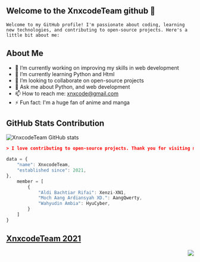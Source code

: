 ## Welcome to the XnxcodeTeam github 👋
`Welcome to my GitHub profile! I'm passionate about coding, learning new technologies, and contributing to open-source projects. Here's a little bit about me:`

## About Me

- 🔭 I’m currently working on improving my skills in web development
- 🌱 I’m currently learning Python and Html
- 👯 I’m looking to collaborate on open-source projects
- 💬 Ask me about Python, and web development
- 📫 How to reach me: [xnxcode@gmail.com](mailto:email@ang.skizofrenia.com)
- ⚡ Fun fact: I'm a huge fan of anime and manga

## GitHub Stats Contribution

![XnxcodeTeam GitHub stats](https://github-readme-stats.vercel.app/api?username=AangQwerty&show_icons=true&theme=monokai)

``` json
> I love contributing to open-source projects. Thank you for visiting my profile! Feel free to explore my repositories and reach out if you'd like to collaborate or chat about tech.
```
``` javascript 
data = {
    "name": XnxcodeTeam,
    "established since": 2021,
},
    member = [
        {
            "Aldi Bachtiar Rifai": Xenzi-XN1,
            "Moch Aang Ardiansyah XD.": AangQwerty,
            "Wahyudin Ambia": HyuCyber,
        }
    ]
}
```
## [XnxcodeTeam 2021](https://github.com/XnxcodeTeam)
<img align="right" src="https://media4.giphy.com/media/N5yFyURQlHTh3NUxn2/giphy.gif?cid=6c09b95283jn4mhdaqt3h89ieums63y98aauom7xlqm10726&ep=v1_internal_gif_by_id&rid=giphy.gif&ct=g"><br/>
